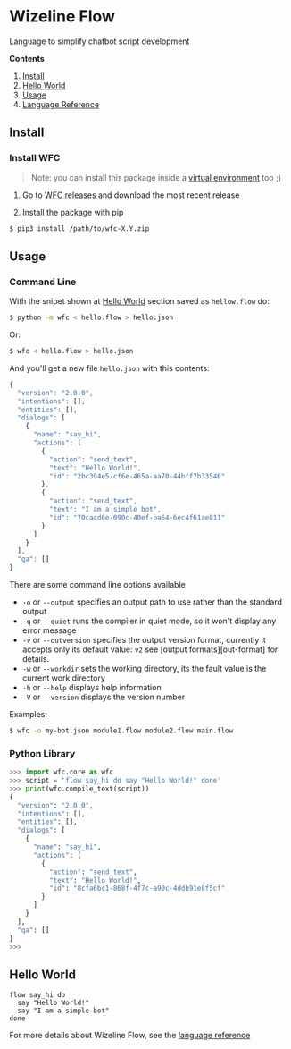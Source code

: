# Wizeline Flow
Language to simplify chatbot script development

**Contents**

1. [Install](#install)
1. [Hello World](#hello-world)
1. [Usage](#usage)
1. [Language Reference][lang-ref]

## Install

### Install WFC
> Note: you can install this package inside a [virtual environment][venv] too ;)

1. Go to [WFC releases](https://github.com/wizeline/wfc/releases) and download
   the most recent release

2. Install the package with pip

```sh
$ pip3 install /path/to/wfc-X.Y.zip
```

## Usage

### Command Line

With the snipet shown at [Hello World](#hello-world) section saved as `hellow.flow` do:

```sh
$ python -m wfc < hello.flow > hello.json
```

Or:

```sh
$ wfc < hello.flow > hello.json
```

And you'll get a new file `hello.json` with this contents:

```javascript
{
  "version": "2.0.0",
  "intentions": [],
  "entities": [],
  "dialogs": [
    {
      "name": "say_hi",
      "actions": [
        {
          "action": "send_text",
          "text": "Hello World!",
          "id": "2bc394e5-cf6e-465a-aa70-44bff7b33546"
        },
        {
          "action": "send_text",
          "text": "I am a simple bot",
          "id": "70cacd6e-090c-40ef-ba64-6ec4f61ae811"
        }
      ]
    }
  ],
  "qa": []
}
```

There are some command line options available

- `-o` or `--output` specifies an output path to use rather than the standard
	output
- `-q` or `--quiet` runs the compiler in quiet mode, so it won't display any
	error message
- `-v` or `--outversion` specifies the output version format, currently it
	accepts only its default value: `v2` see [output formats][out-format] for
	details.
- `-w` or `--workdir` sets the working directory, its the fault value is the
	current work directory
- `-h` or `--help` displays help information
- `-V` or `--version` displays the version number

Examples:
```sh
$ wfc -o my-bot.json module1.flow module2.flow main.flow
```

### Python Library

```python
>>> import wfc.core as wfc
>>> script = 'flow say_hi do say "Hello World!" done'
>>> print(wfc.compile_text(script))
{
  "version": "2.0.0",
  "intentions": [],
  "entities": [],
  "dialogs": [
    {
      "name": "say_hi",
      "actions": [
        {
          "action": "send_text",
          "text": "Hello World!",
          "id": "8cfa6bc1-868f-4f7c-a90c-4ddb91e8f5cf"
        }
      ]
    }
  ],
  "qa": []
}
>>>
```

## Hello World

```
flow say_hi do
  say "Hello World!"
  say "I am a simple bot"
done
```

For more details about Wizeline Flow, see the [language reference][lang-ref]

[wfc-zip]: docs/img/wfc-zip-package.png
[lang-ref]: docs/language.md
[venv]: https://github.com/wizeline/bots-platform-docs/blob/master/tools/venv.md
